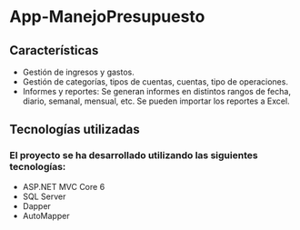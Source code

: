 # App-ManejoPresupuesto
## Características 
- Gestión de ingresos y gastos.
- Gestión de categorías, tipos de cuentas, cuentas, tipo de operaciones.
- Informes y reportes: Se generan informes en distintos rangos de fecha, diario, semanal, mensual, etc. Se pueden importar los reportes a Excel.

## Tecnologías utilizadas
### El proyecto se ha desarrollado utilizando las siguientes tecnologías:
- ASP.NET MVC Core 6
- SQL Server
- Dapper
- AutoMapper
